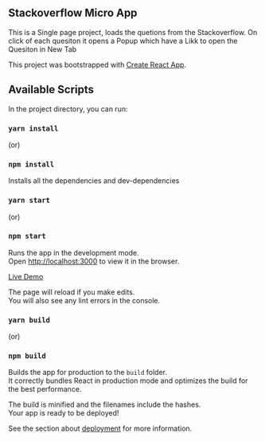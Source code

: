 ## Stackoverflow Micro App
This is a Single page project, loads the quetions from the Stackoverflow.
On click of each quesiton it opens a Popup which have a Likk to open the Quesiton in New Tab

This project was bootstrapped with [Create React App](https://github.com/facebook/create-react-app).

## Available Scripts

In the project directory, you can run:

### `yarn install`
(or)
### `npm install`

Installs all the dependencies and dev-dependencies

### `yarn start`
(or)
### `npm start`

Runs the app in the development mode.<br />
Open [http://localhost:3000](http://localhost:3000) to view it in the browser.

[Live Demo](https://saurabhrajpurohit.github.io/stackoverflow-micro-app)

The page will reload if you make edits.<br />
You will also see any lint errors in the console.

### `yarn build`
(or)
### `npm build`

Builds the app for production to the `build` folder.<br />
It correctly bundles React in production mode and optimizes the build for the best performance.

The build is minified and the filenames include the hashes.<br />
Your app is ready to be deployed!

See the section about [deployment](https://facebook.github.io/create-react-app/docs/deployment) for more information.
